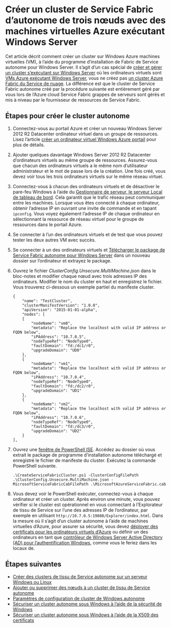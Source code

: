 <properties
   pageTitle="Créer un cluster autonome avec les ordinateurs virtuels d’Azure exécutant Windows | Microsoft Azure"
   description="Découvrez comment créer et gérer un cluster d’Azure Fabric de Service sur des machines virtuelles Azure exécutant Windows Server."
   services="service-fabric"
   documentationCenter=".net"
   authors="dsk-2015"
   manager="timlt"
   editor=""/>

<tags
   ms.service="service-fabric"
   ms.devlang="dotnet"
   ms.topic="article"
   ms.tgt_pltfrm="NA"
   ms.workload="NA"
   ms.date="08/05/2016"
   ms.author="dkshir;chackdan"/>



# <a name="create-a-three-node-standalone-service-fabric-cluster-with-azure-virtual-machines-running-windows-server"></a>Créer un cluster de Service Fabric d’autonome de trois nœuds avec des machines virtuelles Azure exécutant Windows Server

Cet article décrit comment créer un cluster sur Windows Azure machines virtuelles (VM), à l’aide du programme d’installation de Fabric de Service autonome pour Windows Server. Il s’agit d’un cas spécial de [créer et gérer un cluster s’exécutant sur Windows Server](service-fabric-cluster-creation-for-windows-server.md) où les ordinateurs virtuels sont [VMs Azure exécutant Windows Server](../virtual-machines/virtual-machines-windows-hero-tutorial.md), vous ne créez pas [un cluster Azure Fabric du Service de nuage](service-fabric-cluster-creation-via-portal.md). La différence est que le cluster de Service Fabric autonome créé par la procédure suivante est entièrement géré par vous lors de l’Azure cloud Service Fabric grappes de serveurs sont gérés et mis à niveau par le fournisseur de ressources de Service Fabric.


## <a name="steps-to-create-the-standalone-cluster"></a>Étapes pour créer le cluster autonome

1. Connectez-vous au portail Azure et créer un nouveau Windows Server 2012 R2 Datacenter ordinateur virtuel dans un groupe de ressources. Lisez l’article [créer un ordinateur virtuel Windows Azure portail](../virtual-machines/virtual-machines-windows-hero-tutorial.md) pour plus de détails.
2. Ajouter quelques davantage Windows Server 2012 R2 Datacenter d’ordinateurs virtuels au même groupe de ressources. Assurez-vous que chacun des ordinateurs virtuels a le même nom d’utilisateur administrateur et le mot de passe lors de la création. Une fois créé, vous devez voir tous les trois ordinateurs virtuels sur le même réseau virtuel.
3. Connectez-vous à chacun des ordinateurs virtuels et de désactiver le pare-feu Windows à l’aide du [Gestionnaire de serveur, le serveur Local de tableau de bord](https://technet.microsoft.com/library/jj134147.aspx). Cela garantit que le trafic réseau peut communiquer entre les machines. Lorsque vous êtes connecté à chaque ordinateur, obtenir l’adresse IP en ouvrant une invite de commande et en tapant `ipconfig`. Vous voyez également l’adresse IP de chaque ordinateur en sélectionnant la ressource de réseau virtuel pour le groupe de ressources dans le portail Azure.
4. Se connecter à l’un des ordinateurs virtuels et de test que vous pouvez tester les deux autres VM avec succès.
5. Se connecter à un des ordinateurs virtuels et [Télécharger le package de Service Fabric autonome pour Windows Server](http://go.microsoft.com/fwlink/?LinkId=730690) dans un nouveau dossier sur l’ordinateur et extrayez le package.
6. Ouvrez le fichier *ClusterConfig.Unsecure.MultiMachine.json* dans le bloc-notes et modifier chaque nœud avec trois adresses IP des ordinateurs. Modifier le nom du cluster en haut et enregistrez le fichier.  Vous trouverez ci-dessous un exemple partiel du manifeste cluster.

    ```
    {
        "name": "TestCluster",
        "clusterManifestVersion": "1.0.0",
        "apiVersion": "2015-01-01-alpha",
        "nodes": [
        {
            "nodeName": "vm0",
            "metadata": "Replace the localhost with valid IP address or FQDN below",
            "iPAddress": "10.7.0.5",
            "nodeTypeRef": "NodeType0",
            "faultDomain": "fd:/dc1/r0",
            "upgradeDomain": "UD0"
        },
        {
            "nodeName": "vm1",
            "metadata": "Replace the localhost with valid IP address or FQDN below",
            "iPAddress": "10.7.0.4",
            "nodeTypeRef": "NodeType0",
            "faultDomain": "fd:/dc2/r0",
            "upgradeDomain": "UD1"
        },
        {
            "nodeName": "vm2",
            "metadata": "Replace the localhost with valid IP address or FQDN below",
            "iPAddress": "10.7.0.6",
            "nodeTypeRef": "NodeType0",
            "faultDomain": "fd:/dc3/r0",
            "upgradeDomain": "UD2"
        }
    ],
    ```

7. Ouvrez une [fenêtre de PowerShell ISE](https://msdn.microsoft.com/powershell/scripting/core-powershell/ise/introducing-the-windows-powershell-ise). Accédez au dossier où vous extrait le package de programme d’installation autonome téléchargé et enregistré le fichier de manifeste du cluster. Exécutez la commande PowerShell suivante.

    ```
    .\CreateServiceFabricCluster.ps1 -ClusterConfigFilePath .\ClusterConfig.Unsecure.MultiMachine.json -MicrosoftServiceFabricCabFilePath .\MicrosoftAzureServiceFabric.cab
    ```

8. Vous devez voir le PowerShell exécuter, connectez-vous à chaque ordinateur et créer un cluster. Après environ une minute, vous pouvez vérifier si le cluster est opérationnel en vous connectant à l’Explorateur de tissu de Service sur l’une des adresses IP de l’ordinateur, par exemple en utilisant `http://10.7.0.5:19080/Explorer/index.html`. Dans la mesure où il s’agit d’un cluster autonome à l’aide de machines virtuelles d’Azure, pour assurer sa sécurité, vous devez [déployer des certificats pour les ordinateurs virtuels d’Azure](service-fabric-windows-cluster-x509-security.md) ou définir un des ordinateurs en tant que [contrôleur de Windows Server Active Directory (AD) pour l’authentification Windows](service-fabric-windows-cluster-windows-security.md), comme vous le feriez dans les locaux de.


## <a name="next-steps"></a>Étapes suivantes
- [Créer des clusters de tissu de Service autonome sur un serveur Windows ou Linux](service-fabric-deploy-anywhere.md)
- [Ajouter ou supprimer des nœuds à un cluster de tissu de Service autonome](service-fabric-cluster-windows-server-add-remove-nodes.md)
- [Paramètres de configuration de cluster de Windows autonome](service-fabric-cluster-manifest.md)
- [Sécuriser un cluster autonome sous Windows à l’aide de la sécurité de Windows](service-fabric-windows-cluster-windows-security.md)
- [Sécuriser un cluster autonome sous Windows à l’aide de la X509 des certificats](service-fabric-windows-cluster-x509-security.md)
